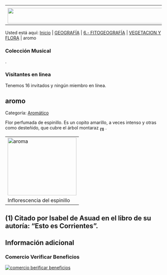 <table><tbody><tr><td><center></center></td></tr><tr><td><center><a href="https://www.corrientes.gov.ar/" target="_blank"><img src="http://descubrircorrientes.com.ar/2012/index.php/3256-geografia/6-fitogeografia/vegetacion-y-flora/banner-corrientes.jpg" width="580" height="50" alt=""></a></center></td></tr></tbody></table>

Usted está aquí: [Inicio](http://descubrircorrientes.com.ar/2012/) | [GEOGRAFÍA](http://descubrircorrientes.com.ar/2012/index.php/410-geografia) | [6.- FITOGEOGRAFÍA](http://descubrircorrientes.com.ar/2012/index.php/418-geografia/6-fitogeografia) | [VEGETACION Y FLORA](http://descubrircorrientes.com.ar/2012/index.php/1492-geografia/6-fitogeografia/vegetacion-y-flora) | aromo

### Colección Musical

.

### Visitantes en linea

Tenemos 16 invitados y ningún miembro en línea.

## aromo

Categoría: [Aromático](http://descubrircorrientes.com.ar/2012/index.php/3256-geografia/6-fitogeografia/vegetacion-y-flora/aromo)

Flor perfumada de espinillo. Es un copito amarillo, a veces intenso y otras como desteñido, que cubre el árbol montaraz <sub><strong><span><span>(1)</span></span></strong></sub> .

<table><tbody><tr><td><img src="http://descubrircorrientes.com.ar/2012/index.php/3256-geografia/6-fitogeografia/vegetacion-y-flora/images/fotos_de_geografia/aromo.jpg" width="221" height="186" alt="aroma"></td></tr><tr><td><span><span><span>Inflorescencia del espinillo</span></span></span></td></tr></tbody></table>

## **(1)** Citado por Isabel de Asuad en el libro de su autoría: “Esto es Corrientes”.

## Información adicional

### Comercio Verificar Beneficios

[![comercio berificar beneficios](http://descubrircorrientes.com.ar/2012/index.php/3256-geografia/6-fitogeografia/vegetacion-y-flora/images/botones_beneficios/comercio_berificar_beneficios.png)](http://descubrircomercio.zapto.org/)